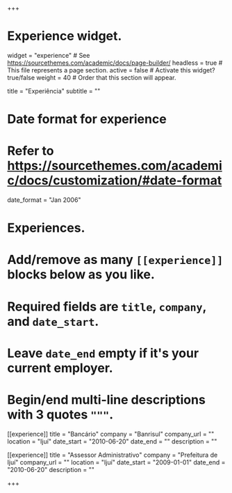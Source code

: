 +++
# Experience widget.
widget = "experience"  # See https://sourcethemes.com/academic/docs/page-builder/
headless = true  # This file represents a page section.
active = false  # Activate this widget? true/false
weight = 40  # Order that this section will appear.

title = "Experiência"
subtitle = ""

# Date format for experience
#   Refer to https://sourcethemes.com/academic/docs/customization/#date-format
date_format = "Jan 2006"

# Experiences.
#   Add/remove as many `[[experience]]` blocks below as you like.
#   Required fields are `title`, `company`, and `date_start`.
#   Leave `date_end` empty if it's your current employer.
#   Begin/end multi-line descriptions with 3 quotes `"""`.
[[experience]]
  title = "Bancário"
  company = "Banrisul"
  company_url = ""
  location = "Ijuí"
  date_start = "2010-06-20"
  date_end = ""
  description = ""
  

[[experience]]
  title = "Assessor Administrativo"
  company = "Prefeitura de Ijuí"
  company_url = ""
  location = "Ijuí"
  date_start = "2009-01-01"
  date_end = "2010-06-20"
  description = ""

+++

